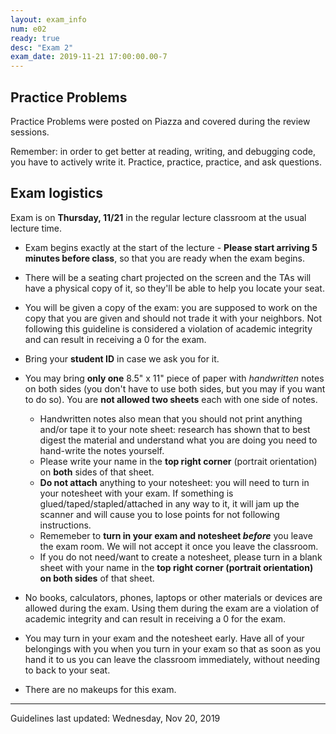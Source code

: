 ```yaml
---
layout: exam_info
num: e02
ready: true
desc: "Exam 2"
exam_date: 2019-11-21 17:00:00.00-7
---
```


## Practice Problems

 Practice Problems were posted on Piazza and covered during the review sessions.
 
Remember: in order to get better at reading, writing, and debugging code, you have to actively write it. Practice, practice, practice, and ask questions.

 
 ## Exam logistics

Exam is on **Thursday, 11/21** in the regular lecture classroom at the usual lecture time.
* Exam begins exactly at the start of the lecture - **Please start arriving 5 minutes before class**, so that you are ready when the exam begins. 

* There will be a seating chart projected on the screen and the TAs will have a physical copy of it, so they'll be able to help you locate your seat.

* You will be given a copy of the exam: you are supposed to work on the copy that you are given and should not trade it with your neighbors. Not following this guideline is considered a violation of academic integrity and can result in receiving a 0 for the exam.

* Bring your **student ID** in case we ask you for it.

* You may bring **only one** 8.5" x 11" piece of paper with _handwritten_ notes on both sides (you don't have to use both sides, but you may if you want to do so). You are **not allowed two sheets** each with one side of notes.
  * Handwritten notes also mean that you should not print anything and/or tape it to your note sheet: research has shown that to best digest the material and understand what you are doing you need to hand-write the notes yourself. 
  * Please write your name in the **top right corner** (portrait orientation) on **both** sides of that sheet.
  * **Do not attach** anything to your notesheet: you will need to turn in your notesheet with your exam. If something is glued/taped/stapled/attached in any way to it, it will jam up the scanner and will cause you to lose points for not following instructions.
  * Rememeber to **turn in your exam and notesheet _before_** you leave the exam room. We will not accept it once you leave the classroom.
  * If you do not need/want to create a notesheet, please turn in a blank sheet with your name in the **top right corner (portrait orientation) on both sides** of that sheet.

*    No books, calculators, phones, laptops or other materials or devices are allowed during the exam. Using them during the exam are a violation of academic integrity and can result in receiving a 0 for the exam.

* You may turn in your exam and the notesheet early. Have all of your belongings with you when you turn in your exam so that as soon as you hand it to us you can leave the classroom immediately, without needing to back to your seat.

*    There are no makeups for this exam.

* * *

Guidelines last updated: Wednesday, Nov 20, 2019

